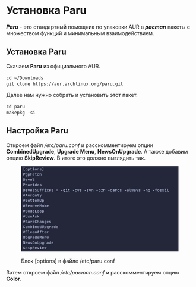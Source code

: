 # Установка Paru

_**Paru**_ - это стандартный помощник по упаковки AUR в _**pacman**_ пакеты с множеством функций и минимальным взаимодействием.

## Установка Paru

Скачаем **Paru** из официального AUR.

```shell
cd ~/Downloads
git clone https://aur.archlinux.org/paru.git
```

Далее нам нужно собрать и установить этот пакет.

```shell
cd paru
makepkg -si
```

## Настройка Paru

Откроем файл _/etc/paru.conf_ и расскомментируем опции **CombinedUpgrade**, **Upgrade Menu**, **NewsOnUpgrade**. А также добавим опцию **SkipReview**. В итоге это должно выглядить так.

<figure><img src="../../.gitbook/assets/image (1).png" alt=""><figcaption><p>Блок [options] в файле /etc/paru.conf</p></figcaption></figure>

Затем откроем файл _/etc/pacman.conf_ и расскомментируем опцию **Color**.
